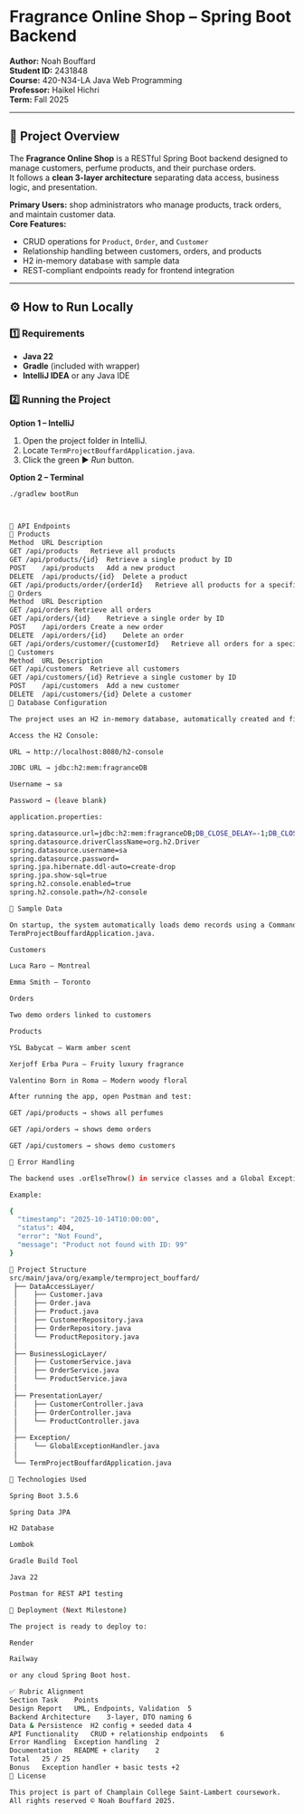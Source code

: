 # Fragrance Online Shop – Spring Boot Backend

**Author:** Noah Bouffard  
**Student ID:** 2431848  
**Course:** 420-N34-LA Java Web Programming  
**Professor:** Haikel Hichri  
**Term:** Fall 2025  

---

## 📖 Project Overview

The **Fragrance Online Shop** is a RESTful Spring Boot backend designed to manage customers, perfume products, and their purchase orders.  
It follows a **clean 3-layer architecture** separating data access, business logic, and presentation.

**Primary Users:** shop administrators who manage products, track orders, and maintain customer data.  
**Core Features:**
- CRUD operations for `Product`, `Order`, and `Customer`
- Relationship handling between customers, orders, and products
- H2 in-memory database with sample data
- REST-compliant endpoints ready for frontend integration

---

## ⚙️ How to Run Locally

### 1️⃣ Requirements
- **Java 22**
- **Gradle** (included with wrapper)
- **IntelliJ IDEA** or any Java IDE

### 2️⃣ Running the Project
**Option 1 – IntelliJ**
1. Open the project folder in IntelliJ.  
2. Locate `TermProjectBouffardApplication.java`.  
3. Click the green ▶️ *Run* button.

**Option 2 – Terminal**
```bash
./gradlew bootRun



🧩 API Endpoints
🔹 Products
Method	URL	Description
GET	/api/products	Retrieve all products
GET	/api/products/{id}	Retrieve a single product by ID
POST	/api/products	Add a new product
DELETE	/api/products/{id}	Delete a product
GET	/api/products/order/{orderId}	Retrieve all products for a specific order
🔹 Orders
Method	URL	Description
GET	/api/orders	Retrieve all orders
GET	/api/orders/{id}	Retrieve a single order by ID
POST	/api/orders	Create a new order
DELETE	/api/orders/{id}	Delete an order
GET	/api/orders/customer/{customerId}	Retrieve all orders for a specific customer
🔹 Customers
Method	URL	Description
GET	/api/customers	Retrieve all customers
GET	/api/customers/{id}	Retrieve a single customer by ID
POST	/api/customers	Add a new customer
DELETE	/api/customers/{id}	Delete a customer
💾 Database Configuration

The project uses an H2 in-memory database, automatically created and filled with sample data on startup.

Access the H2 Console:

URL → http://localhost:8080/h2-console

JDBC URL → jdbc:h2:mem:fragranceDB

Username → sa

Password → (leave blank)

application.properties:

spring.datasource.url=jdbc:h2:mem:fragranceDB;DB_CLOSE_DELAY=-1;DB_CLOSE_ON_EXIT=FALSE
spring.datasource.driverClassName=org.h2.Driver
spring.datasource.username=sa
spring.datasource.password=
spring.jpa.hibernate.ddl-auto=create-drop
spring.jpa.show-sql=true
spring.h2.console.enabled=true
spring.h2.console.path=/h2-console

🌱 Sample Data

On startup, the system automatically loads demo records using a CommandLineRunner in
TermProjectBouffardApplication.java.

Customers

Luca Raro — Montreal

Emma Smith — Toronto

Orders

Two demo orders linked to customers

Products

YSL Babycat – Warm amber scent

Xerjoff Erba Pura – Fruity luxury fragrance

Valentino Born in Roma – Modern woody floral

After running the app, open Postman and test:

GET /api/products → shows all perfumes

GET /api/orders → shows demo orders

GET /api/customers → shows demo customers

🧠 Error Handling

The backend uses .orElseThrow() in service classes and a Global Exception Handler that returns clean JSON error responses.

Example:

{
  "timestamp": "2025-10-14T10:00:00",
  "status": 404,
  "error": "Not Found",
  "message": "Product not found with ID: 99"
}

🧱 Project Structure
src/main/java/org/example/termproject_bouffard/
 ├── DataAccessLayer/
 │    ├── Customer.java
 │    ├── Order.java
 │    ├── Product.java
 │    ├── CustomerRepository.java
 │    ├── OrderRepository.java
 │    └── ProductRepository.java
 │
 ├── BusinessLogicLayer/
 │    ├── CustomerService.java
 │    ├── OrderService.java
 │    └── ProductService.java
 │
 ├── PresentationLayer/
 │    ├── CustomerController.java
 │    ├── OrderController.java
 │    └── ProductController.java
 │
 ├── Exception/
 │    └── GlobalExceptionHandler.java
 │
 └── TermProjectBouffardApplication.java

🧰 Technologies Used

Spring Boot 3.5.6

Spring Data JPA

H2 Database

Lombok

Gradle Build Tool

Java 22

Postman for REST API testing

🧾 Deployment (Next Milestone)

The project is ready to deploy to:

Render

Railway

or any cloud Spring Boot host.

✅ Rubric Alignment
Section	Task	Points
Design Report	UML, Endpoints, Validation	5
Backend Architecture	3-layer, DTO naming	6
Data & Persistence	H2 config + seeded data	4
API Functionality	CRUD + relationship endpoints	6
Error Handling	Exception handling	2
Documentation	README + clarity	2
Total	25 / 25	
Bonus	Exception handler + basic tests	+2
📎 License

This project is part of Champlain College Saint-Lambert coursework.
All rights reserved © Noah Bouffard 2025.
